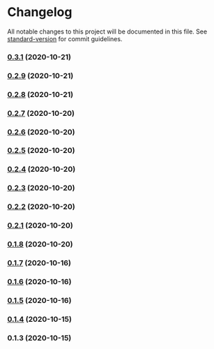 # Changelog

All notable changes to this project will be documented in this file. See [standard-version](https://github.com/conventional-changelog/standard-version) for commit guidelines.

### [0.3.1](https://github.com/sergey-demidov/vuetify-coloring/compare/v0.2.9...v0.3.1) (2020-10-21)

### [0.2.9](https://github.com/sergey-demidov/vuetify-coloring/compare/v0.2.8...v0.2.9) (2020-10-21)

### [0.2.8](https://github.com/sergey-demidov/vuetify-coloring/compare/v0.2.7...v0.2.8) (2020-10-21)

### [0.2.7](https://github.com/sergey-demidov/vuetify-coloring/compare/v0.2.6...v0.2.7) (2020-10-20)

### [0.2.6](https://github.com/sergey-demidov/vuetify-coloring/compare/v0.2.5...v0.2.6) (2020-10-20)

### [0.2.5](https://github.com/sergey-demidov/vuetify-coloring/compare/v0.2.4...v0.2.5) (2020-10-20)

### [0.2.4](https://github.com/sergey-demidov/vuetify-coloring/compare/v0.2.3...v0.2.4) (2020-10-20)

### [0.2.3](https://github.com/sergey-demidov/vuetify-coloring/compare/v0.2.2...v0.2.3) (2020-10-20)

### [0.2.2](https://github.com/sergey-demidov/vuetify-coloring/compare/v0.2.1...v0.2.2) (2020-10-20)

### [0.2.1](https://github.com/sergey-demidov/vuetify-coloring/compare/v0.1.6...v0.2.1) (2020-10-20)

### [0.1.8](https://github.com/sergey-demidov/vuetify-coloring/compare/v0.1.6...v0.1.8) (2020-10-20)

### [0.1.7](https://github.com/sergey-demidov/vuetify-coloring/compare/v0.1.6...v0.1.7) (2020-10-16)

### [0.1.6](https://github.com/sergey-demidov/vuetify-coloring/compare/v0.1.5...v0.1.6) (2020-10-16)

### [0.1.5](https://github.com/sergey-demidov/vuetify-coloring/compare/v0.1.4...v0.1.5) (2020-10-16)

### [0.1.4](https://github.com/sergey-demidov/vuetify-coloring/compare/v0.1.3...v0.1.4) (2020-10-15)

### 0.1.3 (2020-10-15)
